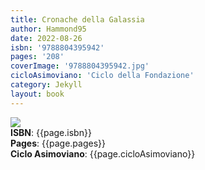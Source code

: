 ```yaml
---
title: Cronache della Galassia
author: Hammond95
date: 2022-08-26
isbn: '9788804395942'
pages: '208'
coverImage: '9788804395942.jpg'
cicloAsimoviano: 'Ciclo della Fondazione'
category: Jekyll
layout: book
---
```

<img src="{{site.baseurl}}/assets/bookCovers/{{page.coverImage}}" class="book-cover-image" /> <br/>
<span><b>ISBN</b>: {{page.isbn}}</span> <br/>
<span><b>Pages</b>: {{page.pages}}</span> <br/>
<span><b>Ciclo Asimoviano</b>: {{page.cicloAsimoviano}}</span> <br/>